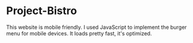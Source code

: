 # Project-Bistro
This website is mobile friendly. I used JavaScript to implement the burger menu for mobile devices. It loads pretty fast, it's optimized.
